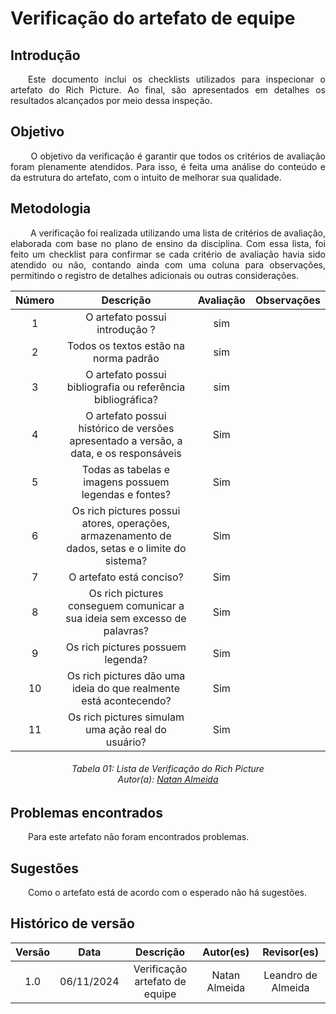 # Verificação do artefato de equipe

## Introdução 
<p align="justify">&emsp;&emsp;Este documento inclui os checklists utilizados para inspecionar o artefato do Rich Picture. Ao final, são apresentados em detalhes os resultados alcançados por meio dessa inspeção.</p>

## Objetivo

<p align="justify">
&emsp;&emsp; O objetivo da verificação é garantir que todos os critérios de avaliação foram plenamente atendidos. Para isso, é feita uma análise do conteúdo e da estrutura do artefato, com o intuito de melhorar sua qualidade.
</p>

## Metodologia
<p align="justify">
&emsp;&emsp; A verificação foi realizada utilizando uma lista de critérios de avaliação, elaborada com base no plano de ensino da disciplina. Com essa lista, foi feito um checklist para confirmar se cada critério de avaliação havia sido atendido ou não, contando ainda com uma coluna para observações, permitindo o registro de detalhes adicionais ou outras considerações.
</p>

<center>

| Número | Descrição | Avaliação | Observações | 
| :----: | :-------: | :-------: | :--------: | 
| 1 | O artefato possui introdução ?| sim | |
| 2 | Todos os textos estão na norma padrão | sim | |
| 3 | O artefato possui bibliografia ou referência bibliográfica? | sim | |
| 4 | O artefato possui histórico de versões apresentado a versão, a data, e os responsáveis | Sim | |
| 5 | Todas as tabelas e imagens possuem legendas e fontes? | Sim | |
| 6 | Os rich pictures possui atores, operações, armazenamento de dados, setas e o limite do sistema?  | Sim | |
| 7 | O artefato está conciso? | Sim | |
| 8 | Os rich pictures conseguem comunicar a sua ideia sem excesso de palavras? | Sim | |  
| 9 | Os rich pictures possuem legenda? | Sim |  |
| 10 | Os rich pictures dão uma ideia do que realmente está acontecendo? | Sim |  |
| 11 | Os rich pictures simulam uma ação real do usuário? | Sim |  |


</center>

<p align="justify">
<h6 align = "center"> Tabela 01: Lista de Verificação do Rich Picture
<br> Autor(a): <a href="https://github.com/natanalmeida03">Natan Almeida</a></h6>
</p>

## Problemas encontrados
<p align="justify">&emsp;&emsp;Para este artefato não foram encontrados problemas.</p>

## Sugestões
<p align="justify">&emsp;&emsp;Como o artefato está de acordo com o esperado não há sugestões.</p>

## Histórico de versão

| Versão |    Data    |      Descrição       |  Autor(es) | Revisor(es) |
| :----: | :--------: | :------------------: | :-----: | :-----: |
|  1.0   | 06/11/2024 | Verificação artefato de equipe |  Natan Almeida | Leandro de Almeida |
